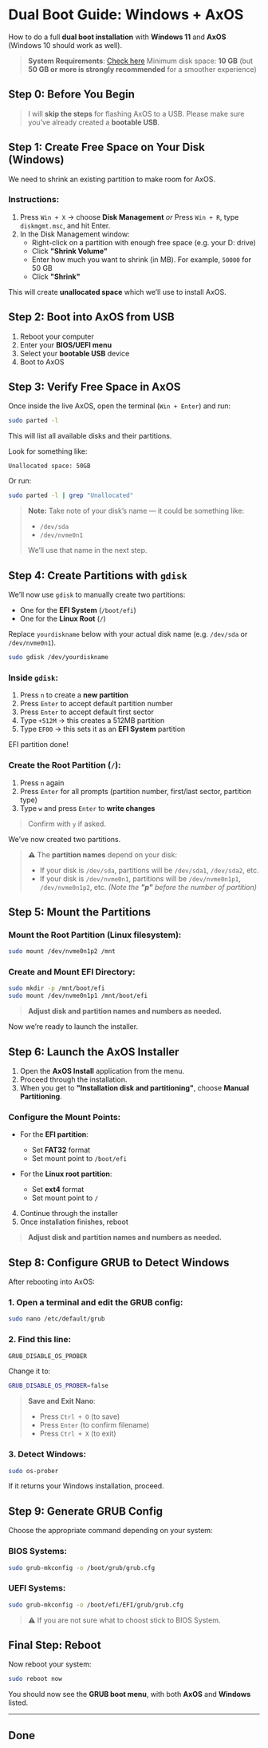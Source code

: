 # Dual Boot Guide: Windows + AxOS

How to do a full **dual boot installation** with **Windows 11** and **AxOS** (Windows 10 should work as well).

> **System Requirements**: [Check here](https://www.axos-project.com/docs/get-started/installation/#required)
> Minimum disk space: **10 GB** (but **50 GB or more is strongly recommended** for a smoother experience)

## Step 0: Before You Begin

> I will **skip the steps** for flashing AxOS to a USB. Please make sure you’ve already created a **bootable USB**.


## Step 1: Create Free Space on Your Disk (Windows)

We need to shrink an existing partition to make room for AxOS.

### Instructions:

1. Press `Win + X` → choose **Disk Management**
   *or*
   Press `Win + R`, type `diskmgmt.msc`, and hit Enter.
2. In the Disk Management window:
   * Right-click on a partition with enough free space (e.g. your D: drive)
   * Click **"Shrink Volume"**
   * Enter how much you want to shrink (in MB). For example, `50000` for 50 GB
   * Click **"Shrink"**

This will create **unallocated space** which we’ll use to install AxOS.


## Step 2: Boot into AxOS from USB

1. Reboot your computer
2. Enter your **BIOS/UEFI menu**
3. Select your **bootable USB** device
4. Boot to AxOS


## Step 3: Verify Free Space in AxOS

Once inside the live AxOS, open the terminal (`Win + Enter`) and run:

```bash
sudo parted -l
```

This will list all available disks and their partitions.

Look for something like:

```
Unallocated space: 50GB
```

Or run:

```bash
sudo parted -l | grep "Unallocated"
```

> **Note:** Take note of your disk’s name — it could be something like:
>
> * `/dev/sda`
> * `/dev/nvme0n1`
>
> We’ll use that name in the next step.


## Step 4: Create Partitions with `gdisk`

We’ll now use `gdisk` to manually create two partitions:

* One for the **EFI System** (`/boot/efi`)
* One for the **Linux Root** (`/`)

Replace `yourdiskname` below with your actual disk name (e.g. `/dev/sda` or `/dev/nvme0n1`).

```bash
sudo gdisk /dev/yourdiskname
```

### Inside `gdisk`:

1. Press `n` to create a **new partition**
2. Press `Enter` to accept default partition number
3. Press `Enter` to accept default first sector
4. Type `+512M` → this creates a 512MB partition
5. Type `EF00` → this sets it as an **EFI System** partition

EFI partition done!


### Create the Root Partition (`/`):

1. Press `n` again
2. Press `Enter` for all prompts (partition number, first/last sector, partition type)
3. Type `w` and press `Enter` to **write changes**

> Confirm with `y` if asked.

We’ve now created two partitions.

> ⚠️ The **partition names** depend on your disk:
>
> * If your disk is `/dev/sda`, partitions will be `/dev/sda1`, `/dev/sda2`, etc.
> * If your disk is `/dev/nvme0n1`, partitions will be `/dev/nvme0n1p1`, `/dev/nvme0n1p2`, etc.
>   *(Note the **"p"** before the number of partition)*


## Step 5: Mount the Partitions

### Mount the Root Partition (Linux filesystem):

```bash
sudo mount /dev/nvme0n1p2 /mnt
```

### Create and Mount EFI Directory:

```bash
sudo mkdir -p /mnt/boot/efi
sudo mount /dev/nvme0n1p1 /mnt/boot/efi
```

> **Adjust disk and partition names and numbers as needed.**

Now we’re ready to launch the installer.


## Step 6: Launch the AxOS Installer

1. Open the **AxOS Install** application from the menu.
2. Proceed through the installation.
3. When you get to **"Installation disk and partitioning"**, choose **Manual Partitioning**.

### Configure the Mount Points:

* For the **EFI partition**:

  * Set **FAT32** format
  * Set mount point to `/boot/efi`

* For the **Linux root partition**:

  * Set **ext4** format
  * Set mount point to `/`

4. Continue through the installer
5. Once installation finishes, reboot

> **Adjust disk and partition names and numbers as needed.**

## Step 8: Configure GRUB to Detect Windows

After rebooting into AxOS:

### 1. Open a terminal and edit the GRUB config:

```bash
sudo nano /etc/default/grub
```

### 2. Find this line:

```bash
GRUB_DISABLE_OS_PROBER
```

Change it to:

```bash
GRUB_DISABLE_OS_PROBER=false
```

> **Save and Exit Nano**:
>
> * Press `Ctrl + O` (to save)
> * Press `Enter` (to confirm filename)
> * Press `Ctrl + X` (to exit)

### 3. Detect Windows:

```bash
sudo os-prober
```

If it returns your Windows installation, proceed.


## Step 9: Generate GRUB Config

Choose the appropriate command depending on your system:

### BIOS Systems:

```bash
sudo grub-mkconfig -o /boot/grub/grub.cfg
```

### UEFI Systems:

```bash
sudo grub-mkconfig -o /boot/efi/EFI/grub/grub.cfg
```

> ⚠️ If you are not sure what to choost stick to BIOS System.


## Final Step: Reboot

Now reboot your system:

```bash
sudo reboot now
```

You should now see the **GRUB boot menu**, with both **AxOS** and **Windows** listed.

---

## Done
